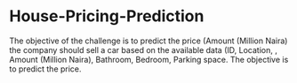 # House-Pricing-Prediction
The objective of the challenge is to predict the price (Amount (Million Naira) the company should sell a car based on the available data (ID, Location, , Amount (Million Naira), Bathroom, Bedroom, Parking space. The objective is to predict the price.
